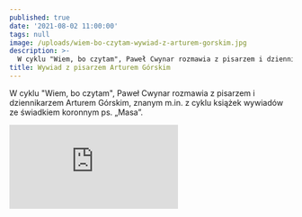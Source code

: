 ```yaml
---
published: true
date: '2021-08-02 11:00:00'
tags: null
image: /uploads/wiem-bo-czytam-wywiad-z-arturem-gorskim.jpg
description: >-
  W cyklu "Wiem, bo czytam", Paweł Cwynar rozmawia z pisarzem i dziennikarzem Arturem Górskim. 
title: Wywiad z pisarzem Arturem Górskim
---
```


W cyklu "Wiem, bo czytam", Paweł Cwynar rozmawia z pisarzem i dziennikarzem Arturem Górskim, znanym m.in. z cyklu książek  wywiadów ze świadkiem koronnym ps. „Masa”.

<div class="relative" style="padding-bottom: 56.25%">
<iframe class="absolute w-full h-full" src="https://www.youtube.com/embed/TN4P8r7JAgM" frameborder="0" allow="accelerometer; autoplay; clipboard-write; encrypted-media; gyroscope; picture-in-picture" allowfullscreen></iframe>
</div>
